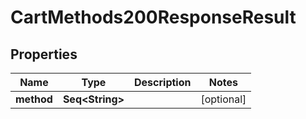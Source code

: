 

# CartMethods200ResponseResult


## Properties

Name | Type | Description | Notes
------------ | ------------- | ------------- | -------------
**method** | **Seq&lt;String&gt;** |  |  [optional]



